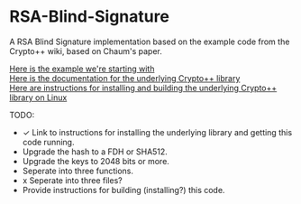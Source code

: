 # RSA-Blind-Signature
A RSA Blind Signature implementation based on the example code from the Crypto++ wiki, based on Chaum's paper.

[Here is the example we're starting with](https://www.cryptopp.com/wiki/Raw_RSA#RSA_Blind_Signature)  
[Here is the documentation for the underlying Crypto++ library](https://www.cryptopp.com/docs/ref/)  
[Here are instructions for installing and building the underlying Crypto++ library on Linux](https://www.cryptopp.com/wiki/Linux#Build_and_Install_the_Library)


TODO:
- ✓ Link to instructions for installing the underlying library and getting this code running.
- Upgrade the hash to a FDH or SHA512.
- Upgrade the keys to 2048 bits or more.
- Seperate into three functions.
- x Seperate into three files?
- Provide instructions for building (installing?) this code.
